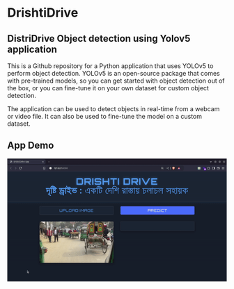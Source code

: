 # DrishtiDrive

## DistriDrive Object detection using Yolov5 application

This is a Github repository for a Python application that uses YOLOv5 to perform object detection. YOLOv5 is an open-source package that comes with pre-trained models, so you can get started with object detection out of the box, or you can fine-tune it on your own dataset for custom object detection.

The application can be used to detect objects in real-time from a webcam or video file. It can also be used to fine-tune the model on a custom dataset.

## App Demo

![DrishtiDrive demo](https://github.com/z4hid/DrishtiDrive/blob/main/assets/images/DrishtiDriveDemo.gif)

